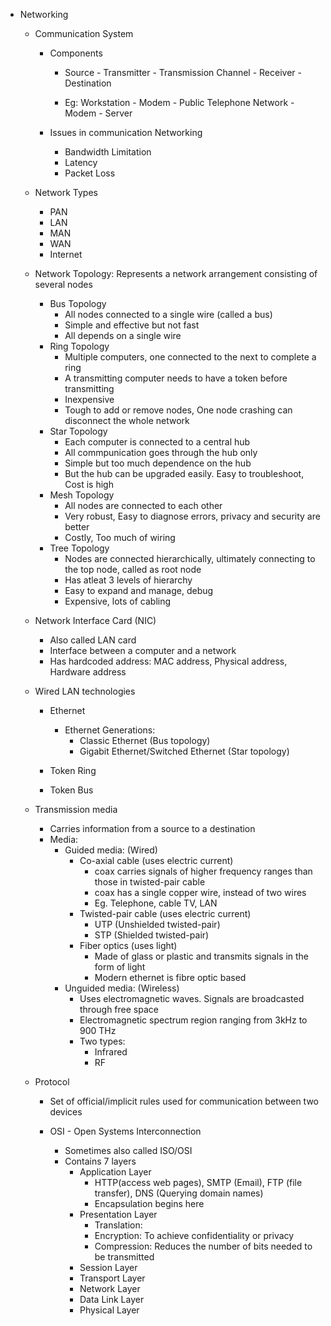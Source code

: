 * Networking
  * Communication System 
    * Components
      * Source - Transmitter - Transmission Channel - Receiver - Destination
      
      * Eg: Workstation - Modem - Public Telephone Network - Modem - Server
    
    * Issues in communication Networking
      * Bandwidth Limitation
      * Latency
      * Packet Loss

  * Network Types
    * PAN
    * LAN
    * MAN
    * WAN
    * Internet

  * Network Topology: Represents a network arrangement consisting of several nodes 
    * Bus Topology
      * All nodes connected to a single wire (called a bus)
      * Simple and effective but not fast
      * All depends on a single wire 
    * Ring Topology
      * Multiple computers, one connected to the next to complete a ring
      * A transmitting computer needs to have a token before transmitting
      * Inexpensive
      * Tough to add or remove nodes, One node crashing can disconnect the whole network  
    * Star Topology
      * Each computer is connected to a central hub
      * All commpunication goes through the hub only
      * Simple but too much dependence on the hub
      * But the hub can be upgraded easily. Easy to troubleshoot, Cost is high 
    * Mesh Topology 
      * All nodes are connected to each other
      * Very robust, Easy to diagnose errors, privacy and security are better
      * Costly, Too much of wiring   
    * Tree Topology
      * Nodes are connected hierarchically, ultimately connecting to the top node, called as root node
      * Has atleat 3 levels of hierarchy
      * Easy to expand and manage, debug
      * Expensive, lots of cabling        
  * Network Interface Card (NIC)
    * Also called LAN card
    * Interface between a computer and a network
    * Has hardcoded address: MAC address, Physical address, Hardware address

  * Wired LAN technologies
    * Ethernet
      * Ethernet Generations:
        * Classic Ethernet (Bus topology)
        * Gigabit Ethernet/Switched Ethernet (Star topology)  
      
    * Token Ring
    * Token Bus
     
  * Transmission media
      - Carries information from a source to a destination
    * Media:
      * Guided media: (Wired)
        * Co-axial cable (uses electric current)
          * coax carries signals of higher frequency ranges than those in twisted-pair cable
          * coax has a single copper wire, instead of two wires
          * Eg. Telephone, cable TV, LAN  
        * Twisted-pair cable (uses electric current)
          * UTP (Unshielded twisted-pair)
          * STP (Shielded twisted-pair)
        * Fiber optics (uses light) 
          * Made of glass or plastic and transmits signals in the form of light
          * Modern ethernet is fibre optic based 
      * Unguided media: (Wireless)
        * Uses electromagnetic waves. Signals are broadcasted through free space
        * Electromagnetic spectrum region ranging from 3kHz to 900 THz
        * Two types: 
          * Infrared
          * RF

  * Protocol 
    * Set of official/implicit rules used for communication between two devices        
    
    * OSI - Open Systems Interconnection
      * Sometimes also called ISO/OSI 
      * Contains 7 layers
        * Application Layer
          * HTTP(access web pages), SMTP (Email), FTP (file transfer), DNS (Querying domain names)
          * Encapsulation begins here
        * Presentation Layer
          * Translation:   
          * Encryption: To achieve confidentiality or privacy
          * Compression: Reduces the number of bits needed to be transmitted
        * Session Layer
        * Transport Layer
        * Network Layer
        * Data Link Layer
        * Physical Layer


   

